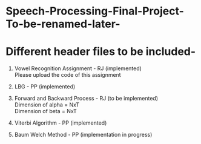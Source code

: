 # Speech-Processing-Final-Project-To-be-renamed-later-

# Different header files to be included-

1. Vowel Recognition Assignment - RJ (implemented) <br>
	Please upload the code of this assignment

2. LBG - PP (implemented)


3. Forward and Backward Process - RJ (to be implemented)<br>
	Dimension of alpha = NxT<br>
	Dimension of beta = NxT<br>

4. Viterbi Algorithm - PP (implemented)


5. Baum Welch Method - PP (implementation in progress)